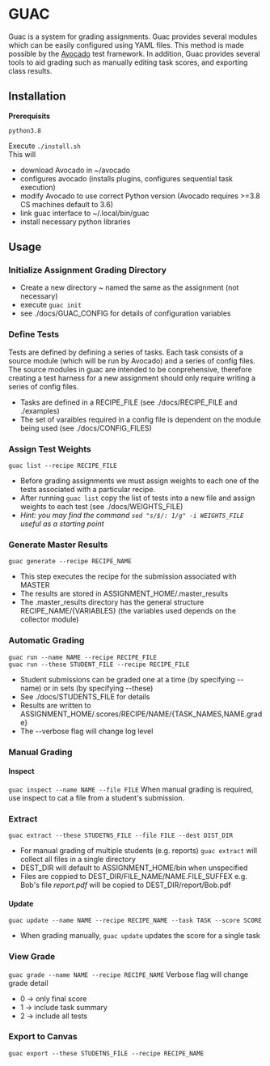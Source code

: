 # GUAC

Guac is a system for grading assignments. Guac provides several modules which can be easily configured using YAML files. This method is made possible by the [Avocado](https://github.com/avocado-framework/avocado) test framework. In addition, Guac provides several tools to aid grading such as manually editing task scores, and exporting class results.

## Installation
**Prerequisits**

```python3.8```

Execute ```./install.sh```<br>
This will
* download Avocado in ~/avocado
* configures avocado (installs plugins, configures sequential task execution)
* modify Avocado to use correct Python version (Avocado requires >=3.8 CS machines default to 3.6)
* link guac interface to ~/.local/bin/guac
* install necessary python libraries

## Usage
### Initialize Assignment Grading Directory

* Create a new directory ~ named the same as the assignment (not necessary)
* execute ```guac init```
* see ./docs/GUAC_CONFIG for details of configuration variables

### Define Tests
Tests are defined by defining a series of tasks. Each task consists of a source module (which will be run by Avocado) and a series of config files.
The source modules in guac are intended to be conprehensive, therefore creating a test harness for a new assignment should only require writing a series of config files.
* Tasks are defined in a RECIPE_FILE (see ./docs/RECIPE_FILE and ./examples)
* The set of varaibles required in a config file is dependent on the module being used (see ./docs/CONFIG_FILES)

### Assign Test Weights
```guac list --recipe RECIPE_FILE```
* Before grading assignments we must assign weights to each one of the tests associated with a particular recipe. 
* After running ```guac list``` copy the list of tests into a new file and assign weights to each test (see ./docs/WEIGHTS_FILE)
* *Hint: you may find the command ```sed "s/$/: 1/g" -i WEIGHTS_FILE``` useful as a starting point*

### Generate Master Results
```guac generate --recipe RECIPE_NAME```
* This step executes the recipe for the submission associated with MASTER
* The results are stored in ASSIGNMENT_HOME/.master_results
* The .master_results directory has the general structure RECIPE_NAME/{VARIABLES} (the variables used depends on the collector module)

### Automatic Grading
```guac run --name NAME --recipe RECIPE_FILE```<br>
```guac run --these STUDENT_FILE --recipe RECIPE_FILE```
* Student submissions can be graded one at a time (by specifying --name) or in sets (by specifying --these)
* See ./docs/STUDENTS_FILE for details
* Results are written to ASSIGNMENT_HOME/.scores/RECIPE/NAME/{TASK_NAMES,NAME.grade}
* The --verbose flag will change log level

### Manual Grading
#### Inspect 
```guac inspect --name NAME --file FILE```
When manual grading is required, use inspect to cat a file from a student's submission.

### Extract
```guac extract --these STUDETNS_FILE --file FILE --dest DIST_DIR```
* For manual grading of multiple students (e.g. reports) ```guac extract``` will collect all files in a single directory
* DEST_DIR will default to ASSIGNMENT_HOME/bin when unspecified
* Files are coppied to DEST_DIR/FILE_NAME/NAME.FILE_SUFFEX e.g. Bob's file *report.pdf* will be copied to DEST_DIR/report/Bob.pdf

#### Update
```guac update --name NAME --recipe RECIPE_NAME --task TASK --score SCORE``` 
* When grading manually, ```guac update``` updates the score for a single task

### View Grade
```guac grade --name NAME --recipe RECIPE_NAME```
Verbose flag will change grade detail 
* 0 $\rightarrow$ only final score
* 1 $\rightarrow$ include task summary
* 2 $\rightarrow$ include all tests

### Export to Canvas
```guac export --these STUDETNS_FILE --recipe RECIPE_NAME```

